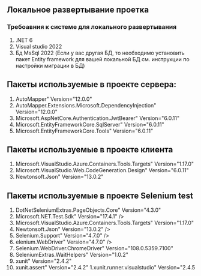 ## Локальное развертывание проетка
### Требоавния к системе для локального развертывания 
1. .NET 6 
2. Visual studio 2022 
3. Бд MsSql 2022 (Если у вас другая БД, то необходимо установить пакет Entity framework для вашей локальной БД см. инструкции по настройки миграции в БД)
## Пакеты используемые в проекте сервера: 
1. AutoMapper" Version="12.0.0" 
1. AutoMapper.Extensions.Microsoft.DependencyInjection" Version="12.0.0"
1. Microsoft.AspNetCore.Authentication.JwtBearer" Version="6.0.11" 
1. Microsoft.EntityFrameworkCore.SqlServer" Version="6.0.11"
1. Microsoft.EntityFrameworkCore.Tools" Version="6.0.11"
## Пакеты используемые в проекте клиента 
1. Microsoft.VisualStudio.Azure.Containers.Tools.Targets" Version="1.17.0" 
1. Microsoft.VisualStudio.Web.CodeGeneration.Design" Version="6.0.11" 
1. Newtonsoft.Json" Version="13.0.2"
## Пакеты используемые в проекте Selenium test 
1. DotNetSeleniumExtras.PageObjects.Core" Version="4.3.0" 
1. Microsoft.NET.Test.Sdk" Version="17.4.1" />
1. Microsoft.VisualStudio.Azure.Containers.Tools.Targets" Version="1.17.0" 
1. Newtonsoft.Json" Version="13.0.2" />
1. Selenium.Support" Version="4.7.0" />
1. elenium.WebDriver" Version="4.7.0" />
1. Selenium.WebDriver.ChromeDriver" Version="108.0.5359.7100" 
1. SeleniumExtras.WaitHelpers" Version="1.0.2" 
1. xunit" Version="2.4.2" 
1. xunit.assert" Version="2.4.2" 
1.xunit.runner.visualstudio" Version="2.4.5

